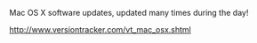 

Mac OS X software updates, updated many times during the day!

http://www.versiontracker.com/vt_mac_osx.shtml